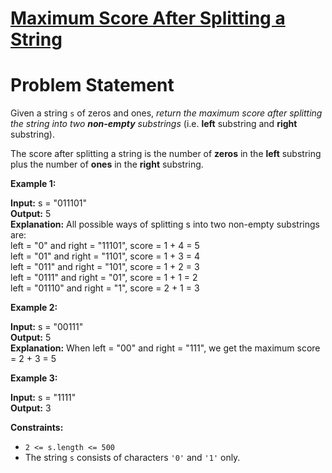 # [Maximum Score After Splitting a String](https://github.com/surya8980/January-2025-Daily-Problems/blob/main/LeetCode/01-01-2024/Solution.java)
# Problem Statement

Given a string  `s` of zeros and ones,  _return the maximum score after splitting the string into two  **non-empty**  substrings_  (i.e.  **left**  substring and  **right**  substring).

The score after splitting a string is the number of  **zeros**  in the  **left**  substring plus the number of  **ones**  in the  **right**  substring.

**Example 1:**

**Input:** s = "011101"  
**Output:** 5   
**Explanation:** 
All possible ways of splitting s into two non-empty substrings are:  
left = "0" and right = "11101", score = 1 + 4 = 5    
left = "01" and right = "1101", score = 1 + 3 = 4   
left = "011" and right = "101", score = 1 + 2 = 3   
left = "0111" and right = "01", score = 1 + 1 = 2   
left = "01110" and right = "1", score = 2 + 1 = 3  

**Example 2:**  

**Input:** s = "00111"  
**Output:** 5  
**Explanation:** When left = "00" and right = "111", we get the maximum score = 2 + 3 = 5  

**Example 3:**    

**Input:** s = "1111"    
**Output:** 3    

**Constraints:**

-   `2 <= s.length <= 500`
-   The string  `s`  consists of characters  `'0'`  and  `'1'`  only.
